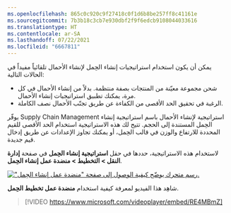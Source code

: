 ```yaml
---
ms.openlocfilehash: 865c0c920c9f27418c0f1d6b8be257ff8c41161e
ms.sourcegitcommit: 7b3b18c3cb7e930dbf2f9f6edcb9108044033616
ms.translationtype: HT
ms.contentlocale: ar-SA
ms.lasthandoff: 07/22/2021
ms.locfileid: "6667811"
---
```

يمكن أن يكون استخدام استراتيجيات إنشاء الحِمل لإنشاء الأحمال تلقائياً مفيداً في الحالات التالية:

-   شحن مجموعة معيّنة من المنتجات بصفة منتظمة. بدلاً من إنشاء الأحمال في كل مرة، يمكنك تطبيق استراتيجيات إنشاء الأحمال.
-   الرغبة في تحقيق الحد الأقصى من الكفاءة عن طريق تجنّب الأحمال نصف الكاملة.

يوفّر Supply Chain Management استراتيجية لإنشاء الأحمال باسم استراتيجية إنشاء الحِمل المستندة إلى الحجم. تتيح لك هذه الاستراتيجية استخدام الحد الأقصى للقيم المحددة للارتفاع والوزن في قالب الحِمل، أو يمكنك تجاوز الإعدادات عن طريق إدخال قيم جديدة.

لاستخدام هذه الاستراتيجية، حددها في حقل **‏‫استراتيجية إنشاء الحِمل‬** في صفحة **إدارة النقل > التخطيط > منضدة عمل إنشاء الحِمل‬**. 

[![رسم متحرك يوضّح كيفية الوصول إلى صفحة ‏‫"منضدة عمل إنشاء الحِمل"‬.](../media/load-building-workbench.gif)](../media/load-building-workbench.gif#lightbox)

شاهِد هذا الفيديو لمعرفة كيفية استخدام **‏‫منضدة عمل تخطيط الحِمل‬**.
> [!VIDEO https://www.microsoft.com/videoplayer/embed/RE4MBmZ]

